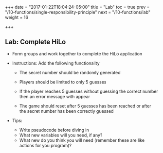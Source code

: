 +++
date = "2017-01-22T18:04:24-05:00"
title = "Lab"
toc = true
prev = "/10-functions/single-responsibility-principle"
next = "/10-functions/lab"
weight = 16

+++

## Lab: Complete HiLo

- Form groups and work together to complete the HiLo application

- Instructions: Add the following functionality

  - The secret number should be randomly generated

  - Players should be limited to only 5 guesses

  - If the player reaches 5 guesses without guessing the correct number then an error message with appear

  - The game should reset after 5 guesses has been reached or after the secret number has been correctly guessed


- Tips:
  - Write pseudocode before diving in
  - What new variables will you need, if any?
  - What new do you think you will need  (remember these are like actions for you program)?
